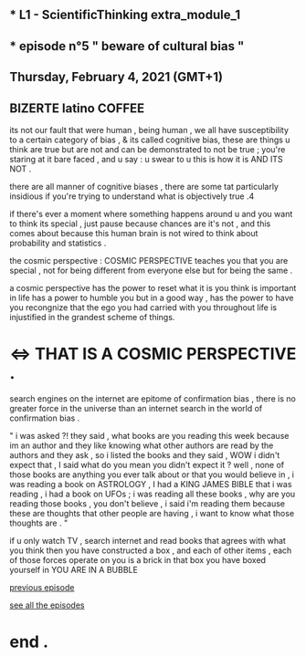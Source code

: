 ## * L1 - ScientificThinking extra_module_1
## * episode n°5 " beware of cultural bias "
## Thursday, February 4, 2021 (GMT+1)
## BIZERTE latino COFFEE


its not our fault that were human , being human , we all have susceptibility to a certain category of bias , & its called cognitive bias, these are things u think are true but are not and can be demonstrated to not be true ; you're staring at it bare faced , and u say : u swear to u this is how it is AND ITS NOT .


there are all manner of cognitive biases , there are some tat particularly insidious if you're trying to understand what is objectively true .4


if there's ever a moment where something happens around u and you want to think its special , just pause because chances are it's not , and this comes about because this human brain is not wired to think about probability and statistics .


the cosmic perspective : COSMIC PERSPECTIVE teaches you that you are special ,  not for being different from everyone else but for being the same .


a cosmic perspective has the power to reset what it is you think is important in life has a power to humble you but in a good way , has the power to have you recongnize that the ego you had carried with you throughout life is injustified in the grandest scheme of things.

# <=> THAT IS A COSMIC PERSPECTIVE .


search engines on the internet are epitome of confirmation bias , there is no greater force in the universe than an internet search in the world of confirmation bias .


" i was asked ?! they said , what books are you reading this week because im an author and they like knowing  what other authors are read by the authors and they ask , so i listed the books and they said , WOW i didn't expect that , I said what do you mean you didn't expect it ? well , none of those books are anything you ever talk about or that you would believe in , i was reading a book on ASTROLOGY , I had a KING JAMES BIBLE that i was reading , i had a book on UFOs ; i was reading all these books , why are you reading those books , you don't believe , i said i'm reading them because these are thoughts that other people are having , i want to know what those thoughts are . "



if u only watch TV , search internet and read books that agrees with what you think then you have constructed a box , and each of other items , each of those forces operate on you is a brick in that box you have boxed yourself in YOU ARE IN A BUBBLE 


[previous episode](https://github.com/dhiaka/em1-ScientificThinking/blob/main/EP%20N%C2%B004%20%22%20ASK%20QUESTIONS!%20%20%22.md)

[see all the episodes](https://github.com/dhiaka/EM1-ScientificThinking)


# end .
